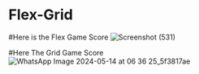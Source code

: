 # Flex-Grid

#Here is the Flex Game Score
![Screenshot (531)](https://github.com/Muhammad-Shurrab/Flex-Grid/assets/119619245/ce90b035-1a41-47d3-85ae-c5727aeaceb4)


#Here The Grid Game Score
![WhatsApp Image 2024-05-14 at 06 36 25_5f3817ae](https://github.com/Muhammad-Shurrab/Flex-Grid/assets/119619245/b9301f40-d0e2-4348-b487-75fa74f982c9)

